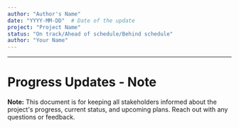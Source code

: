 ```yaml
---
author: "Author's Name"
date: "YYYY-MM-DD"  # Date of the update
project: "Project Name"
status: "On track/Ahead of schedule/Behind schedule"
author: "Your Name"
---
```

---

# Progress Updates - Note

**Note:** This document is for keeping all stakeholders informed about the project's progress, current status, and upcoming plans. Reach out with any questions or feedback.